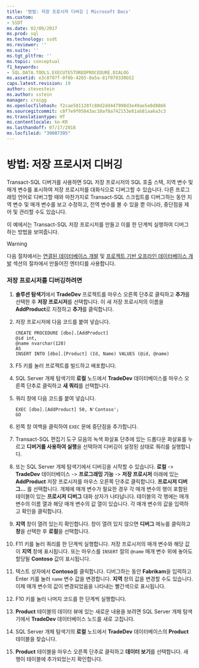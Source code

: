 ```yaml
---
title: '방법: 저장 프로시저 디버깅 | Microsoft Docs'
ms.custom:
- SSDT
ms.date: 02/09/2017
ms.prod: sql
ms.technology: ssdt
ms.reviewer: ''
ms.suite: ''
ms.tgt_pltfrm: ''
ms.topic: conceptual
f1_keywords:
- SQL.DATA.TOOLS.EXECUTESTOREDPROCEDURE.DIALOG
ms.assetid: e3c8707f-0f6b-4265-8a5a-81f079330b52
caps.latest.revision: 19
author: stevestein
ms.author: sstein
manager: craigg
ms.openlocfilehash: f2cae581128fc80d2dd447998d3e49ae5e0d8866
ms.sourcegitcommit: c8f7e9f05043ac10af8a742153e81ab81aa6a3c3
ms.translationtype: HT
ms.contentlocale: ko-KR
ms.lasthandoff: 07/17/2018
ms.locfileid: "39087395"
---
```

# <a name="how-to-debug-stored-procedures"></a>방법: 저장 프로시저 디버깅
Transact\-SQL 디버거를 사용하면 SQL 저장 프로시저의 SQL 호출 스택, 지역 변수 및 매개 변수를 표시하여 저장 프로시저를 대화식으로 디버그할 수 있습니다. 다른 프로그래밍 언어로 디버그할 때와 마찬가지로 Transact\-SQL 스크립트를 디버그하는 동안 지역 변수 및 매개 변수를 보고 수정하고, 전역 변수를 볼 수 있을 뿐 아니라, 중단점을 제어 및 관리할 수도 있습니다.  
  
이 예에서는 Transact\-SQL 저장 프로시저를 만들고 이를 한 단계씩 실행하여 디버그하는 방법을 보여줍니다.  
  
> [!WARNING]  
> 다음 절차에서는 [연결된 데이터베이스 개발](../ssdt/connected-database-development.md) 및 [프로젝트 기반 오프라인 데이터베이스 개발](../ssdt/project-oriented-offline-database-development.md) 섹션의 절차에서 만들어진 엔터티를 사용합니다.  
  
### <a name="to-debug-stored-procedures"></a>저장 프로시저를 디버깅하려면  
  
1.  **솔루션 탐색기**에서 **TradeDev** 프로젝트를 마우스 오른쪽 단추로 클릭하고 **추가**를 선택한 후 **저장 프로시저**를 선택합니다. 이 새 저장 프로시저의 이름을 **AddProduct**로 지정하고 **추가**를 클릭합니다.  
  
2.  저장 프로시저에 다음 코드를 붙여 넣습니다.  
  
    ```  
    CREATE PROCEDURE [dbo].[AddProduct]  
    @id int,  
    @name nvarchar(128)  
    AS  
    INSERT INTO [dbo].[Product] (Id, Name) VALUES (@id, @name)  
    ```  
  
3.  F5 키를 눌러 프로젝트를 빌드하고 배포합니다.  
  
4.  SQL Server 개체 탐색기의 **로컬** 노드에서 **TradeDev** 데이터베이스를 마우스 오른쪽 단추로 클릭하고 **새 쿼리**를 선택합니다.  
  
5.  쿼리 창에 다음 코드를 붙여 넣습니다.  
  
    ```  
    EXEC [dbo].[AddProduct] 50, N'Contoso';  
    GO  
    ```  
  
6.  왼쪽 창 여백을 클릭하여 `EXEC` 문에 중단점을 추가합니다.  
  
7.  Transact\-SQL 편집기 도구 모음의 녹색 화살표 단추에 있는 드롭다운 화살표를 누르고 **디버거를 사용하여 실행**을 선택하여 디버깅이 설정된 상태로 쿼리를 실행합니다.  
  
8.  또는 SQL Server 개체 탐색기에서 디버깅을 시작할 수 있습니다. **로컬** -> **TradeDev** 데이터베이스 -> **프로그래밍 기능** -> **저장 프로시저** 아래에 있는 **AddProduct** 저장 프로시저를 마우스 오른쪽 단추로 클릭합니다. **프로시저 디버그...** 를 선택합니다. 개체에 매개 변수가 필요한 경우 각 매개 변수의 행이 포함된 테이블이 있는 **프로시저 디버그** 대화 상자가 나타납니다. 테이블의 각 행에는 매개 변수의 이름 열과 해당 매개 변수의 값 열이 있습니다. 각 매개 변수의 값을 입력하고 확인을 클릭합니다.  
  
9. **지역** 창이 열려 있는지 확인합니다. 창이 열려 있지 않으면 **디버그** 메뉴를 클릭하고 **창**을 선택한 후 **로컬**을 선택합니다.  
  
10. F11 키를 눌러 쿼리를 한 단계씩 실행합니다. 저장 프로시저의 매개 변수와 해당 값이 **지역** 창에 표시됩니다. 또는 마우스를 `INSERT` 절의 `@name` 매개 변수 위에 놓아도 할당될 **Contoso** 값이 표시됩니다.  
  
11. 텍스트 상자에서 **Contoso**를 클릭합니다. 디버그하는 동안 **Fabrikam**을 입력하고 Enter 키를 눌러 `name` 변수 값을 변경합니다. **지역** 창의 값을 변경할 수도 있습니다. 이제 매개 변수의 값이 변경되었음을 나타내는 빨간색으로 표시됩니다.  
  
12. F10 키를 눌러 나머지 코드를 한 단계씩 실행합니다.  
  
13. **Product** 테이블의 데이터 뷰에 있는 새로운 내용을 보려면 SQL Server 개체 탐색기에서 **TradeDev** 데이터베이스 노드를 새로 고칩니다.  
  
14. SQL Server 개체 탐색기의 **로컬** 노드에서 **TradeDev** 데이터베이스의 **Product** 테이블을 찾습니다.  
  
15. **Product** 테이블을 마우스 오른쪽 단추로 클릭하고 **데이터 보기**를 선택합니다. 새 행이 테이블에 추가되었는지 확인합니다.  
  
